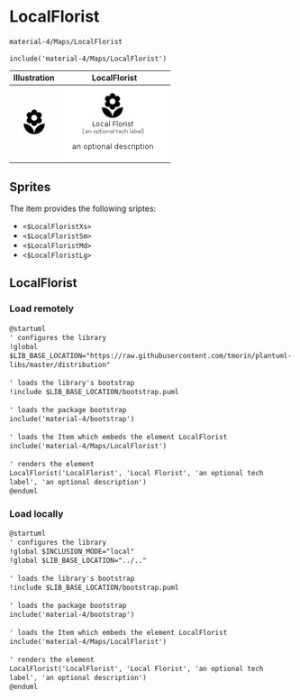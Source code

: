 # LocalFlorist


```text
material-4/Maps/LocalFlorist
```

```text
include('material-4/Maps/LocalFlorist')
```



| Illustration | LocalFlorist |
| :---: | :---: |
| ![illustration for Illustration](../../material-4/Maps/LocalFlorist.png) | ![illustration for LocalFlorist](../../material-4/Maps/LocalFlorist.Local.png) |



## Sprites
The item provides the following sriptes:

- `<$LocalFloristXs>`
- `<$LocalFloristSm>`
- `<$LocalFloristMd>`
- `<$LocalFloristLg>`





## LocalFlorist

### Load remotely
```plantuml
@startuml
' configures the library
!global $LIB_BASE_LOCATION="https://raw.githubusercontent.com/tmorin/plantuml-libs/master/distribution"

' loads the library's bootstrap
!include $LIB_BASE_LOCATION/bootstrap.puml

' loads the package bootstrap
include('material-4/bootstrap')

' loads the Item which embeds the element LocalFlorist
include('material-4/Maps/LocalFlorist')

' renders the element
LocalFlorist('LocalFlorist', 'Local Florist', 'an optional tech label', 'an optional description')
@enduml
```

### Load locally
```plantuml
@startuml
' configures the library
!global $INCLUSION_MODE="local"
!global $LIB_BASE_LOCATION="../.."

' loads the library's bootstrap
!include $LIB_BASE_LOCATION/bootstrap.puml

' loads the package bootstrap
include('material-4/bootstrap')

' loads the Item which embeds the element LocalFlorist
include('material-4/Maps/LocalFlorist')

' renders the element
LocalFlorist('LocalFlorist', 'Local Florist', 'an optional tech label', 'an optional description')
@enduml
```

